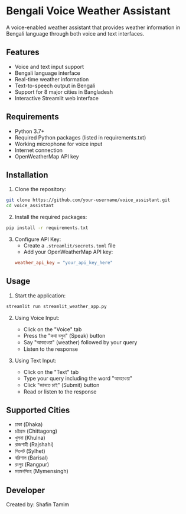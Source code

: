 # Bengali Voice Weather Assistant

A voice-enabled weather assistant that provides weather information in Bengali language through both voice and text interfaces.

## Features

- Voice and text input support
- Bengali language interface
- Real-time weather information
- Text-to-speech output in Bengali
- Support for 8 major cities in Bangladesh
- Interactive Streamlit web interface

## Requirements

- Python 3.7+
- Required Python packages (listed in requirements.txt)
- Working microphone for voice input
- Internet connection
- OpenWeatherMap API key

## Installation

1. Clone the repository:
```bash
git clone https://github.com/your-username/voice_assistant.git
cd voice_assistant
```

2. Install the required packages:
```bash
pip install -r requirements.txt
```

3. Configure API Key:
   - Create a `.streamlit/secrets.toml` file
   - Add your OpenWeatherMap API key:
   ```toml
   weather_api_key = "your_api_key_here"
   ```

## Usage

1. Start the application:
```bash
streamlit run streamlit_weather_app.py
```

2. Using Voice Input:
   - Click on the "Voice" tab
   - Press the "কথা বলুন" (Speak) button
   - Say "আবহাওয়া" (weather) followed by your query
   - Listen to the response

3. Using Text Input:
   - Click on the "Text" tab
   - Type your query including the word "আবহাওয়া"
   - Click "জানতে চাই" (Submit) button
   - Read or listen to the response

## Supported Cities

- ঢাকা (Dhaka)
- চট্টগ্রাম (Chittagong)
- খুলনা (Khulna)
- রাজশাহী (Rajshahi)
- সিলেট (Sylhet)
- বরিশাল (Barisal)
- রংপুর (Rangpur)
- ময়মনসিংহ (Mymensingh)

## Developer

Created by: Shafin Tamim
